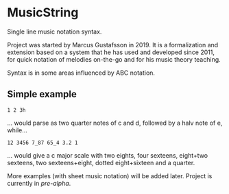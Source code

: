 # MusicString

Single line music notation syntax.

Project was started by Marcus Gustafsson in 2019. It is a formalization and extension based on a system that he has used and developed since 2011, for quick notation of melodies on-the-go and for his music theory teaching.

Syntax is in some areas influenced by ABC notation.

## Simple example

```musicstring
1 2 3h
```

... would parse as two quarter notes of c and d, followed by a halv note of e, while...

```musicstring
12 3456 7_87 65_4 3.2 1
```

... would give a c major scale with two eights, four sexteens, eight+two sexteens, two sexteens+eight, dotted eight+sixteen and a quarter.

More examples (with sheet music notation) will be added later. Project is currently in *pre-alpha*.
